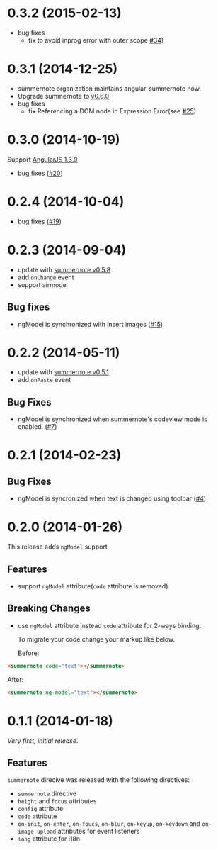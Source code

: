 # 0.3.2 (2015-02-13)
* bug fixes
    * fix to avoid inprog error with outer scope
      [#34](https://github.com/summernote/angular-summernote/pull/34))

# 0.3.1 (2014-12-25)
* summernote organization maintains angular-summernote now.
* Upgrade summernote to [v0.6.0](https://github.com/summernote/summernote/releases/tag/v0.6.0)
* bug fixes
    * fix Referencing a DOM node in Expression Error(see
      [#25](https://github.com/summernote/angular-summernote/issues/25))

# 0.3.0 (2014-10-19)
Support [AngularJS 1.3.0](http://angularjs.blogspot.kr/2014/10/angularjs-130-superluminal-nudge.html)
* bug fixes
  ([#20](https://github.com/summernote/angular-summernote/issues/20))

# 0.2.4 (2014-10-04)
* bug fixes
  ([#19](https://github.com/summernote/angular-summernote/issues/19))

# 0.2.3 (2014-09-04)
* update with [summernote v0.5.8](https://github.com/HackerWins/summernote/releases/tag/v0.5.8)
* add `onChange` event
* support airmode

## Bug fixes

* ngModel is synchronized with insert images
  ([#15](https://github.com/summernote/angular-summernote/issues/15))

# 0.2.2 (2014-05-11)

* update with [summernote v0.5.1](https://github.com/HackerWins/summernote/releases/tag/v0.5.1)
* add `onPaste` event

## Bug Fixes

* ngModel is synchronized when summernote's codeview mode is enabled.
  ([#7](https://github.com/summernote/angular-summernote/issues/7))

# 0.2.1 (2014-02-23)

## Bug Fixes

* ngModel is syncronized when text is changed using toolbar
  ([#4](https://github.com/summernote/angular-summernote/issues/4))

# 0.2.0 (2014-01-26)

This release adds `ngModel` support

## Features

* support `ngModel` attribute(`code` attribute is removed)

## Breaking Changes

* use `ngModel` attribute instead `code` attribute for 2-ways binding.

  To migrate your code change your markup like below.
    
  Before:

```html
<summernote code="text"></summernote>
```

  After:

```html
<summernote ng-model="text"></summernote>
```

# 0.1.1 (2014-01-18)

_Very first, initial release_.

## Features

`summernote` direcive was released with the following directives:

* `summernote` directive
* `height` and `focus` attributes
* `config` attribute
* `code` attribute 
* `on-init`, `on-enter`, `on-foucs`, `on-blur`, `on-keyup`,
  `on-keydown` and `on-image-upload` attributes for event listeners
* `lang` attribute for i18n
